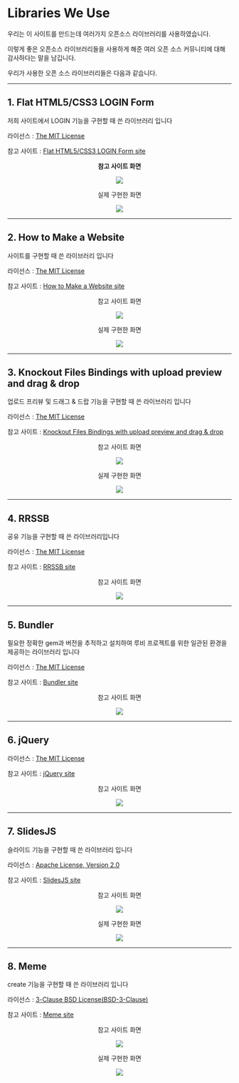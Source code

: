 # Libraries We Use

우리는 이 사이트를 만드는데 여러가지 오픈소스 라이브러리를 사용하였습니다.

이렇게 좋은 오픈소스 라이브러리들을 사용하게 해준 여러 오픈 소스 커뮤니티에 대해 감사하다는 말을 남깁니다.

우리가 사용한 오픈 소스 라이브러리들은 다음과 같습니다.

-----

## 1. Flat HTML5/CSS3 LOGIN Form

저희 사이트에서 LOGIN 기능을 구현할 때 쓴 라이브러리 입니다

라이선스 : [The MIT License](https://github.com/gunoong011/os_second_project/blob/master/Library_License/The_MIT_License/Flat_HTML5_License.md)

참고 사이트 : [Flat HTML5/CSS3 LOGIN Form site](https://codepen.io/colorlib/pen/rxddKy)

<div style="text-align: center">
	<strong>참고 사이트 화면</strong>
</div>

<p align="center">
<img src = "https://github.com/gunoong011/test_demo/blob/master/image_test/Flat.png">
<p/>

<p align ="center">실제 구현한 화면</p>
<p align="center">
<img src = "https://github.com/gunoong011/test_demo/blob/master/image_test/login.png">
<p/>

-------

## 2. How to Make a Website

사이트를 구현할 때 쓴 라이브러리 입니다 

라이선스 : [The MIT License](https://github.com/gunoong011/os_second_project/blob/master/Library_License/The_MIT_License/HowToMakeAWebsiteLicense.md)

참고 사이트 : [How to Make a Website site](https://codepen.io/nickpettit/pen/deAnv)

<p align ="center"> 참고 사이트 화면 </p>
<p align="center">
<img src = "https://github.com/gunoong011/test_demo/blob/master/image_test/HowToMake.png">
<p/>

<p align = "center"> 실제 구현한 화면 </p>
<p align="center">
<img src = "https://github.com/gunoong011/test_demo/blob/master/image_test/how_to.png">
<p/>

--------

## 3. Knockout Files Bindings with upload preview and drag & drop

업로드 프리뷰 및 드래그 & 드랍 기능을 구현할 때 쓴 라이브러리 입니다

라이선스 : [The MIT License](https://github.com/gunoong011/os_second_project/blob/master/Library_License/The_MIT_License/KnockoutFilesLicense.md)

참고 사이트 : [Knockout Files Bindings with upload preview and drag & drop](https://codepen.io/mrsafraz/pen/uIrwC)

<p align ="center"> 참고 사이트 화면 </p>
<p align="center">
<img src = "https://github.com/gunoong011/test_demo/blob/master/image_test/Knockout.png">
<p/>

<p align = "center"> 실제 구현한 화면 </p>
<p align="center">
<img src = "https://github.com/gunoong011/test_demo/blob/master/image_test/drag.png">
<p/>

-------

## 4. RRSSB

공유 기능을 구현할 때 쓴 라이브러리입니다 

라이선스 : [The MIT License](https://github.com/gunoong011/os_second_project/blob/master/Library_License/The_MIT_License/RRSSB_LIcense.md)

참고 사이트 : [RRSSB site](https://rrssb.netlify.com)

<p align= "center"> 참고 사이트 화면</p>
<p align="center">
<img src = "https://github.com/gunoong011/test_demo/blob/master/image_test/RRSSB.png">
<p/>

-------

## 5. Bundler

필요한 정확한 gem과 버전을 추적하고 설치하여 루비 프로젝트를 위한 일관된 환경을 제공하는 라이브러리 입니다 

라이선스 : [The MIT License](https://github.com/gunoong011/os_second_project/blob/master/Library_License/The_MIT_License/BundlerLicense.md)

참고 사이트 : [Bundler site](https://bundler.io)

<p align="center"> 참고 사이트 화면 </p>
<p align="center">
<img src = "https://github.com/gunoong011/test_demo/blob/master/image_test/Bundler.png">
<p/>

--------

## 6. jQuery

라이선스 : [The MIT License](https://github.com/gunoong011/os_second_project/blob/master/Library_License/The_MIT_License/jqueryLicense.md)

참고 사이트 : [jQuery site](https://jquery.com)

<p align ="center"> 참고 사이트 화면 </p>
<p align="center">
<img src = "https://github.com/gunoong011/test_demo/blob/master/image_test/jQuery.png">
<p/>

--------

## 7. SlidesJS

슬라이드 기능을 구현할 때 쓴 라이브러리 입니다 

라이선스 : [Apache License, Version 2.0](https://github.com/gunoong011/os_second_project/blob/master/Library_License/Apache_License_Version_2.0/SlidesLicense.md)

참고 사이트 : [SlidesJS site](http://slidesjs.com)

<p align ="center"> 참고 사이트 화면 </p>
<p align="center">
<img src = "https://github.com/gunoong011/test_demo/blob/master/image_test/Slides.png">
<p/>

<p align ="center"> 실제 구현한 화면 </p>
<p align="center">
<img src = "https://github.com/gunoong011/test_demo/blob/master/image_test/Slides_execution.png">
<p/>

-------

## 8. Meme

create 기능을 구현할 때 쓴 라이브러리 입니다

라이선스 : [3-Clause BSD License(BSD-3-Clause)](https://github.com/gunoong011/os_second_project/blob/master/Library_License/3-Clause_BSD_License(BSD-3-Clause)/MemeLicense.md) 

참고 사이트 : [Meme site](https://github.com/voxmedia/meme)

<p align ="center"> 참고 사이트 화면 </p>
<p align="center">
<img src = "https://github.com/gunoong011/test_demo/blob/master/image_test/Meme.png">
<p/>

<p align ="center"> 실제 구현한 화면</p>
<p align="center">
<img src = "https://github.com/gunoong011/test_demo/blob/master/image_test/Card_generate.png">
<p/>